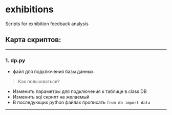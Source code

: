 # exhibitions
Scripts for exhibition feedback analysis

## Карта скриптов: 
---  
### 1. dp.py  
-  файл для подключения базы данных.  
> Как пользоваться?
* Изменить параметры для подключения к таблице в class DB
* Изменить sql скрипт на желаемый
* В последующих python файлах прописать `from db import data`
---

